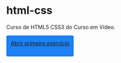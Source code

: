 # html-css
Curso de HTML5 CSS3 do Curso em Vídeo.

<div style="display:block; position:absolute; background-color: #1c81f3; border-radius: 4px; width=180px; height: 32px; color: white; padding: 12px;">
<a href="https://jhenicksbartoski.github.io/html-css/exercicios/ex001/index.html"> Abrir primeiro exercício </a>
</div>